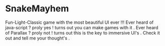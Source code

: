 # SnakeMayhem
Fun-Light-Classic game with the most beautiful UI ever !!!
Ever heard of java-script ? proly yes !  turns out you can make games with it .
Ever heard of Parallax ? proly not ! turns out this is the key to immersive UI's .
Check it out and tell me your thought's .
